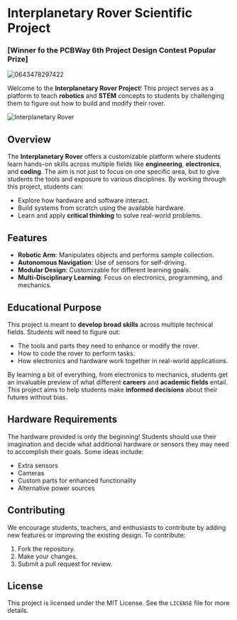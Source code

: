 # Interplanetary Rover Scientific Project
### [Winner fo the PCBWay 6th Project Design Contest Popular Prize]
![0643478297422](https://github.com/user-attachments/assets/f41c87ae-bad5-4d1f-82cb-03abf41aadfe)

Welcome to the **Interplanetary Rover Project**! This project serves as a platform to teach **robotics** and **STEM** concepts to students by challenging them to figure out how to build and modify their rover.

![Interplanetary Rover]([https://www.pcbway.com/path_to_your_image_here](https://www.pcbway.com/project/shareproject/Interplanetary_Rover_Scientific_Project_with_Robotic_Arm_Self_Driving_and_Onbo_1168260e.html))

## Overview

The **Interplanetary Rover** offers a customizable platform where students learn hands-on skills across multiple fields like **engineering**, **electronics**, and **coding**. The aim is not just to focus on one specific area, but to give students the tools and exposure to various disciplines. By working through this project, students can:

- Explore how hardware and software interact.
- Build systems from scratch using the available hardware.
- Learn and apply **critical thinking** to solve real-world problems.

## Features

- **Robotic Arm**: Manipulates objects and performs sample collection.
- **Autonomous Navigation**: Use of sensors for self-driving.
- **Modular Design**: Customizable for different learning goals.
- **Multi-Disciplinary Learning**: Focus on electronics, programming, and mechanics.

## Educational Purpose

This project is meant to **develop broad skills** across multiple technical fields. Students will need to figure out:

- The tools and parts they need to enhance or modify the rover.
- How to code the rover to perform tasks.
- How electronics and hardware work together in real-world applications.

By learning a bit of everything, from electronics to mechanics, students get an invaluable preview of what different **careers** and **academic fields** entail. This project aims to help students make **informed decisions** about their futures without bias.

## Hardware Requirements

The hardware provided is only the beginning! Students should use their imagination and decide what additional hardware or sensors they may need to accomplish their goals. Some ideas include:

- Extra sensors
- Cameras
- Custom parts for enhanced functionality
- Alternative power sources

## Contributing

We encourage students, teachers, and enthusiasts to contribute by adding new features or improving the existing design. To contribute:

1. Fork the repository.
2. Make your changes.
3. Submit a pull request for review.

## License

This project is licensed under the MIT License. See the `LICENSE` file for more details.

